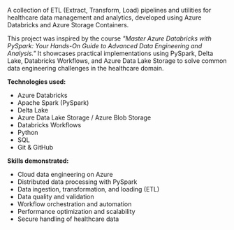 A collection of ETL (Extract, Transform, Load) pipelines and utilities for healthcare data management and analytics, developed using Azure Databricks and Azure Storage Containers.

This project was inspired by the course _"Master Azure Databricks with PySpark: Your Hands-On Guide to Advanced Data Engineering and Analysis."_ It showcases practical implementations using PySpark, Delta Lake, Databricks Workflows, and Azure Data Lake Storage to solve common data engineering challenges in the healthcare domain.

**Technologies used:**  
- Azure Databricks  
- Apache Spark (PySpark)  
- Delta Lake  
- Azure Data Lake Storage / Azure Blob Storage  
- Databricks Workflows  
- Python  
- SQL  
- Git & GitHub  

**Skills demonstrated:**  
- Cloud data engineering on Azure  
- Distributed data processing with PySpark  
- Data ingestion, transformation, and loading (ETL)  
- Data quality and validation  
- Workflow orchestration and automation  
- Performance optimization and scalability  
- Secure handling of healthcare data  
